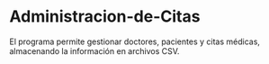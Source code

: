 # Administracion-de-Citas
El programa permite gestionar doctores, pacientes y citas médicas, almacenando la información en archivos CSV.

